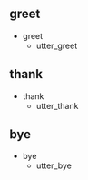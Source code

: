 ## greet
* greet
    - utter_greet

## thank
* thank
    - utter_thank

## bye
* bye
    - utter_bye

